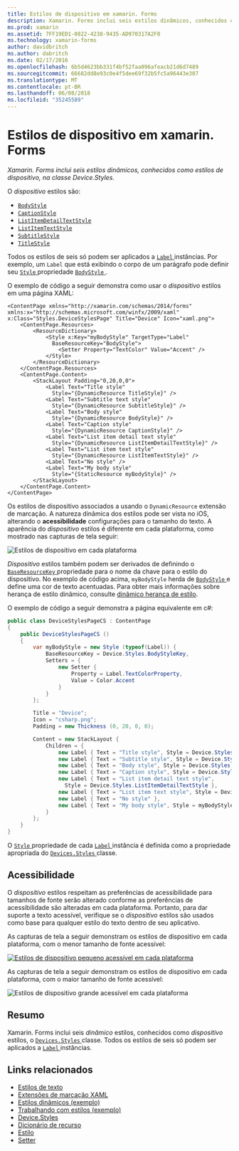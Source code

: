 ```yaml
---
title: Estilos de dispositivo em xamarin. Forms
description: Xamarin. Forms inclui seis estilos dinâmicos, conhecidos como estilos de dispositivo, na classe Device.Styles. Este artigo explica como utilizar os estilos de dispositivo em um aplicativo xamarin. Forms.
ms.prod: xamarin
ms.assetid: 7FF19ED1-0822-4238-9435-AD970317A2F8
ms.technology: xamarin-forms
author: davidbritch
ms.author: dabritch
ms.date: 02/17/2016
ms.openlocfilehash: 6b5d4623bb331f4bf52faa096afeacb21d6d7489
ms.sourcegitcommit: 66682dd8e93c0e4f5dee69f32b5fc5a96443e307
ms.translationtype: MT
ms.contentlocale: pt-BR
ms.lasthandoff: 06/08/2018
ms.locfileid: "35245589"
---
```

# <a name="device-styles-in-xamarinforms"></a>Estilos de dispositivo em xamarin. Forms

_Xamarin. Forms inclui seis estilos dinâmicos, conhecidos como estilos de dispositivo, na classe Device.Styles._

O *dispositivo* estilos são:

- [`BodyStyle`](https://developer.xamarin.com/api/field/Xamarin.Forms.Device+Styles.BodyStyle/)
- [`CaptionStyle`](https://developer.xamarin.com/api/field/Xamarin.Forms.Device+Styles.CaptionStyle/)
- [`ListItemDetailTextStyle`](https://developer.xamarin.com/api/field/Xamarin.Forms.Device+Styles.ListItemDetailTextStyle/)
- [`ListItemTextStyle`](https://developer.xamarin.com/api/field/Xamarin.Forms.Device+Styles.ListItemTextStyle/)
- [`SubtitleStyle`](https://developer.xamarin.com/api/field/Xamarin.Forms.Device+Styles.SubtitleStyle/)
- [`TitleStyle`](https://developer.xamarin.com/api/field/Xamarin.Forms.Device+Styles.TitleStyle/)

Todos os estilos de seis só podem ser aplicados a [ `Label` ](https://developer.xamarin.com/api/type/Xamarin.Forms.Label/) instâncias. Por exemplo, um `Label` que está exibindo o corpo de um parágrafo pode definir seu [ `Style` ](https://developer.xamarin.com/api/property/Xamarin.Forms.VisualElement.Style/) propriedade [ `BodyStyle` ](https://developer.xamarin.com/api/field/Xamarin.Forms.Device+Styles.BodyStyle/).

O exemplo de código a seguir demonstra como usar o *dispositivo* estilos em uma página XAML:

```xaml
<ContentPage xmlns="http://xamarin.com/schemas/2014/forms" xmlns:x="http://schemas.microsoft.com/winfx/2009/xaml" x:Class="Styles.DeviceStylesPage" Title="Device" Icon="xaml.png">
    <ContentPage.Resources>
        <ResourceDictionary>
            <Style x:Key="myBodyStyle" TargetType="Label"
              BaseResourceKey="BodyStyle">
                <Setter Property="TextColor" Value="Accent" />
            </Style>
        </ResourceDictionary>
    </ContentPage.Resources>
    <ContentPage.Content>
        <StackLayout Padding="0,20,0,0">
            <Label Text="Title style"
              Style="{DynamicResource TitleStyle}" />
            <Label Text="Subtitle text style"
              Style="{DynamicResource SubtitleStyle}" />
            <Label Text="Body style"
              Style="{DynamicResource BodyStyle}" />
            <Label Text="Caption style"
              Style="{DynamicResource CaptionStyle}" />
            <Label Text="List item detail text style"
              Style="{DynamicResource ListItemDetailTextStyle}" />
            <Label Text="List item text style"
              Style="{DynamicResource ListItemTextStyle}" />
            <Label Text="No style" />
            <Label Text="My body style"
              Style="{StaticResource myBodyStyle}" />
        </StackLayout>
    </ContentPage.Content>
</ContentPage>
```

Os estilos de dispositivo associados a usando o `DynamicResource` extensão de marcação. A natureza dinâmica dos estilos pode ser vista no iOS, alterando o **acessibilidade** configurações para o tamanho do texto. A aparência do *dispositivo* estilos é diferente em cada plataforma, como mostrado nas capturas de tela seguir:

![](device-images/device-styles.png "Estilos de dispositivo em cada plataforma")

*Dispositivo* estilos também podem ser derivados de definindo o [ `BaseResourceKey` ](https://developer.xamarin.com/api/property/Xamarin.Forms.Style.BaseResourceKey/) propriedade para o nome da chave para o estilo do dispositivo. No exemplo de código acima, `myBodyStyle` herda de [ `BodyStyle` ](https://developer.xamarin.com/api/field/Xamarin.Forms.Device+Styles.BodyStyle/) e define uma cor de texto acentuadas. Para obter mais informações sobre herança de estilo dinâmico, consulte [dinâmico herança de estilo](~/xamarin-forms/user-interface/styles/xaml/dynamic.md#dynamic-style-inheritance).

O exemplo de código a seguir demonstra a página equivalente em c#:

```csharp
public class DeviceStylesPageCS : ContentPage
{
    public DeviceStylesPageCS ()
    {
        var myBodyStyle = new Style (typeof(Label)) {
            BaseResourceKey = Device.Styles.BodyStyleKey,
            Setters = {
                new Setter {
                    Property = Label.TextColorProperty,
                    Value = Color.Accent
                }
            }
        };

        Title = "Device";
        Icon = "csharp.png";
        Padding = new Thickness (0, 20, 0, 0);

        Content = new StackLayout {
            Children = {
                new Label { Text = "Title style", Style = Device.Styles.TitleStyle },
                new Label { Text = "Subtitle style", Style = Device.Styles.SubtitleStyle },
                new Label { Text = "Body style", Style = Device.Styles.BodyStyle },
                new Label { Text = "Caption style", Style = Device.Styles.CaptionStyle },
                new Label { Text = "List item detail text style",
                  Style = Device.Styles.ListItemDetailTextStyle },
                new Label { Text = "List item text style", Style = Device.Styles.ListItemTextStyle },
                new Label { Text = "No style" },
                new Label { Text = "My body style", Style = myBodyStyle }
            }
        };
    }
}
```

O [ `Style` ](https://developer.xamarin.com/api/property/Xamarin.Forms.VisualElement.Style/) propriedade de cada [ `Label` ](https://developer.xamarin.com/api/type/Xamarin.Forms.Label/) instância é definida como a propriedade apropriada do [ `Devices.Styles` ](https://developer.xamarin.com/api/type/Xamarin.Forms.Device+Styles/) classe.

## <a name="accessibility"></a>Acessibilidade

O *dispositivo* estilos respeitam as preferências de acessibilidade para tamanhos de fonte serão alterado conforme as preferências de acessibilidade são alteradas em cada plataforma. Portanto, para dar suporte a texto acessível, verifique se o *dispositivo* estilos são usados como base para qualquer estilo do texto dentro de seu aplicativo.

As capturas de tela a seguir demonstram os estilos de dispositivo em cada plataforma, com o menor tamanho de fonte acessível:

[![](device-images/minimum-size.png "Estilos de dispositivo pequeno acessível em cada plataforma")](device-images/minimum-size-large.png#lightbox "estilos de dispositivo pequeno acessível em cada plataforma")

As capturas de tela a seguir demonstram os estilos de dispositivo em cada plataforma, com o maior tamanho de fonte acessível:

![](device-images/maximum-size.png "Estilos de dispositivo grande acessível em cada plataforma")

## <a name="summary"></a>Resumo

Xamarin. Forms inclui seis *dinâmico* estilos, conhecidos como *dispositivo* estilos, o [ `Devices.Styles` ](https://developer.xamarin.com/api/type/Xamarin.Forms.Device+Styles/) classe. Todos os estilos de seis só podem ser aplicados a [ `Label` ](https://developer.xamarin.com/api/type/Xamarin.Forms.Label/) instâncias.


## <a name="related-links"></a>Links relacionados

- [Estilos de texto](~/xamarin-forms/user-interface/text/styles.md)
- [Extensões de marcação XAML](~/xamarin-forms/xaml/xaml-basics/xaml-markup-extensions.md)
- [Estilos dinâmicos (exemplo)](https://developer.xamarin.com/samples/xamarin-forms/UserInterface/Styles/DynamicStyles/)
- [Trabalhando com estilos (exemplo)](https://developer.xamarin.com/samples/xamarin-forms/WorkingWithStyles/)
- [Device.Styles](https://developer.xamarin.com/api/type/Xamarin.Forms.Device+Styles/)
- [Dicionário de recurso](https://developer.xamarin.com/api/type/Xamarin.Forms.ResourceDictionary/)
- [Estilo](https://developer.xamarin.com/api/type/Xamarin.Forms.Style/)
- [Setter](https://developer.xamarin.com/api/type/Xamarin.Forms.Setter/)
